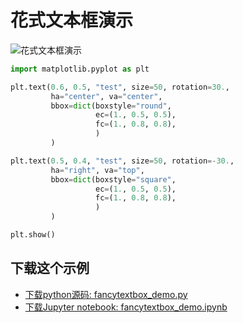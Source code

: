 # 花式文本框演示

![花式文本框演示](https://matplotlib.org/_images/sphx_glr_fancytextbox_demo_001.png)

```python
import matplotlib.pyplot as plt

plt.text(0.6, 0.5, "test", size=50, rotation=30.,
         ha="center", va="center",
         bbox=dict(boxstyle="round",
                   ec=(1., 0.5, 0.5),
                   fc=(1., 0.8, 0.8),
                   )
         )

plt.text(0.5, 0.4, "test", size=50, rotation=-30.,
         ha="right", va="top",
         bbox=dict(boxstyle="square",
                   ec=(1., 0.5, 0.5),
                   fc=(1., 0.8, 0.8),
                   )
         )

plt.show()
```

## 下载这个示例
            
- [下载python源码: fancytextbox_demo.py](https://matplotlib.org/_downloads/fancytextbox_demo.py)
- [下载Jupyter notebook: fancytextbox_demo.ipynb](https://matplotlib.org/_downloads/fancytextbox_demo.ipynb)